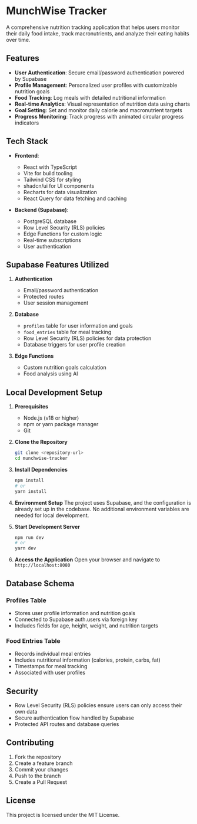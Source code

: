 # MunchWise Tracker

A comprehensive nutrition tracking application that helps users monitor their daily food intake, track macronutrients, and analyze their eating habits over time.

## Features

- **User Authentication**: Secure email/password authentication powered by Supabase
- **Profile Management**: Personalized user profiles with customizable nutrition goals
- **Food Tracking**: Log meals with detailed nutritional information
- **Real-time Analytics**: Visual representation of nutrition data using charts
- **Goal Setting**: Set and monitor daily calorie and macronutrient targets
- **Progress Monitoring**: Track progress with animated circular progress indicators

## Tech Stack

- **Frontend**:
  - React with TypeScript
  - Vite for build tooling
  - Tailwind CSS for styling
  - shadcn/ui for UI components
  - Recharts for data visualization
  - React Query for data fetching and caching

- **Backend (Supabase)**:
  - PostgreSQL database
  - Row Level Security (RLS) policies
  - Edge Functions for custom logic
  - Real-time subscriptions
  - User authentication

## Supabase Features Utilized

1. **Authentication**
   - Email/password authentication
   - Protected routes
   - User session management

2. **Database**
   - `profiles` table for user information and goals
   - `food_entries` table for meal tracking
   - Row Level Security (RLS) policies for data protection
   - Database triggers for user profile creation

3. **Edge Functions**
   - Custom nutrition goals calculation
   - Food analysis using AI

## Local Development Setup

1. **Prerequisites**
   - Node.js (v18 or higher)
   - npm or yarn package manager
   - Git

2. **Clone the Repository**
   ```bash
   git clone <repository-url>
   cd munchwise-tracker
   ```

3. **Install Dependencies**
   ```bash
   npm install
   # or
   yarn install
   ```

4. **Environment Setup**
   The project uses Supabase, and the configuration is already set up in the codebase. No additional environment variables are needed for local development.

5. **Start Development Server**
   ```bash
   npm run dev
   # or
   yarn dev
   ```

6. **Access the Application**
   Open your browser and navigate to `http://localhost:8080`

## Database Schema

### Profiles Table
- Stores user profile information and nutrition goals
- Connected to Supabase auth.users via foreign key
- Includes fields for age, height, weight, and nutrition targets

### Food Entries Table
- Records individual meal entries
- Includes nutritional information (calories, protein, carbs, fat)
- Timestamps for meal tracking
- Associated with user profiles

## Security

- Row Level Security (RLS) policies ensure users can only access their own data
- Secure authentication flow handled by Supabase
- Protected API routes and database queries

## Contributing

1. Fork the repository
2. Create a feature branch
3. Commit your changes
4. Push to the branch
5. Create a Pull Request

## License

This project is licensed under the MIT License.